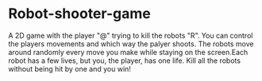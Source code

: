 # Robot-shooter-game
A 2D game with the player "@" trying to kill the robots "R".
You can control the players movements and which way the palyer shoots. The robots move around randomly every move you make while staying on the screen.Each robot has a few lives, but you, the player, has one life. Kill all the robots without being hit by one and you win!
